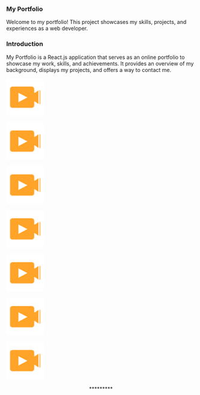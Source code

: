 ### My Portfolio
Welcome to my portfolio! This project showcases my skills, projects, and experiences as a web developer.


### Introduction
My Portfolio is a React.js application that serves as an online portfolio to showcase my work, skills, and achievements. It provides an overview of my background, displays my projects, and offers a way to contact me.




<p align="left" > <img src="assets/img/wow.png" width="100px"/> </p>



<p align="left" > <img src="assets/img/wow.png" width="100px"/> </p>



<p align="left" > <img src="assets/img/wow.png" width="100px"/> </p>



<p align="left" > <img src="assets/img/wow.png" width="100px"/> </p>



<p align="left" > <img src="assets/img/wow.png" width="100px"/> </p>



<p align="left" > <img src="assets/img/wow.png" width="100px"/> </p>



<p align="left" > <img src="assets/img/wow.png" width="100px"/> </p>





<p align="center">*********</p>


